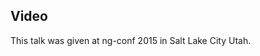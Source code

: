 <!--
{
"name" : "change-detection-reinvented",
"version" : "0.1",
"title" : "Change Detection Reinvented",
"description" : "Learn about the latest developments in the Angular world.",
"homepage" : "https://www.youtube.com/embed/jvKGQSFQf10",
"canonicalSource" : "https://www.youtube.com/embed/jvKGQSFQf10",
"freshnessDate" : 2015-03-06,
"license" : "All Rights Reserved"
}
-->

<!-- @section -->

## Video

This talk was given at ng-conf 2015 in Salt Lake City Utah.

<!-- @asset, "contentType": "outlearn/video", "provider": "youtube", "url": "https://www.youtube.com/embed/jvKGQSFQf10" -->
